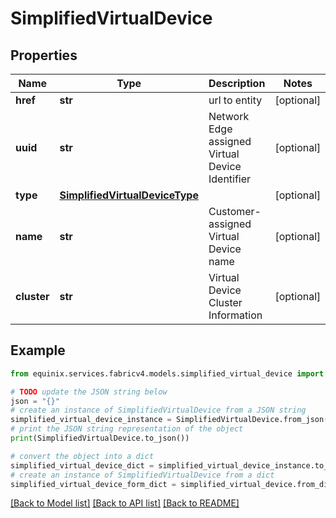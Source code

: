 # SimplifiedVirtualDevice


## Properties

Name | Type | Description | Notes
------------ | ------------- | ------------- | -------------
**href** | **str** | url to entity | [optional] 
**uuid** | **str** | Network Edge assigned Virtual Device Identifier | [optional] 
**type** | [**SimplifiedVirtualDeviceType**](SimplifiedVirtualDeviceType.md) |  | [optional] 
**name** | **str** | Customer-assigned Virtual Device name | [optional] 
**cluster** | **str** | Virtual Device Cluster Information | [optional] 

## Example

```python
from equinix.services.fabricv4.models.simplified_virtual_device import SimplifiedVirtualDevice

# TODO update the JSON string below
json = "{}"
# create an instance of SimplifiedVirtualDevice from a JSON string
simplified_virtual_device_instance = SimplifiedVirtualDevice.from_json(json)
# print the JSON string representation of the object
print(SimplifiedVirtualDevice.to_json())

# convert the object into a dict
simplified_virtual_device_dict = simplified_virtual_device_instance.to_dict()
# create an instance of SimplifiedVirtualDevice from a dict
simplified_virtual_device_form_dict = simplified_virtual_device.from_dict(simplified_virtual_device_dict)
```
[[Back to Model list]](../README.md#documentation-for-models) [[Back to API list]](../README.md#documentation-for-api-endpoints) [[Back to README]](../README.md)


